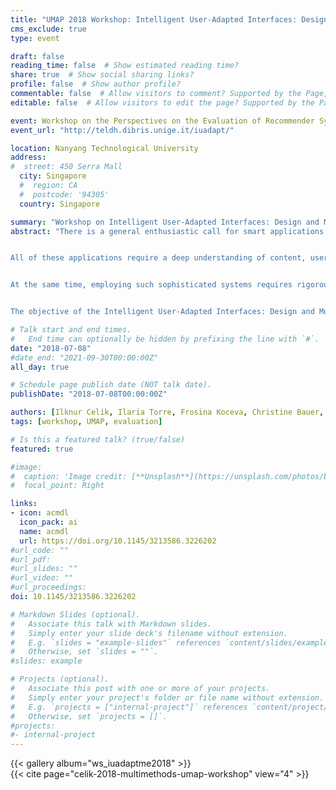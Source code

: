 ```yaml
---
title: "UMAP 2018 Workshop: Intelligent User-Adapted Interfaces: Design and Multi-Modal Evaluation (IUadaptMe 2018)"
cms_exclude: true
type: event

draft: false
reading_time: false  # Show estimated reading time?
share: true  # Show social sharing links?
profile: false  # Show author profile?
commentable: false  # Allow visitors to comment? Supported by the Page, Post, and Docs content types.
editable: false  # Allow visitors to edit the page? Supported by the Page, Post, and Docs content types.

event: Workshop on the Perspectives on the Evaluation of Recommender Systems (PERSPECTIVES 2021)
event_url: "http://teldh.dibris.unige.it/iuadapt/"

location: Nanyang Technological University
address:
#  street: 450 Serra Mall
  city: Singapore
  #  region: CA
  #  postcode: '94305'
  country: Singapore

summary: "Workshop on Intelligent User-Adapted Interfaces: Design and Multi-Modal Evaluation (IUadaptMe 2018) at UMAP 2018."
abstract: "There is a general enthusiastic call for smart applications nowadays. People are now accustomed to mobile devices and require applications that fit and exploit this modality of interaction and are proactive to satisfy their needs.


All of these applications require a deep understanding of content, users, devices and situations where interaction happens. Semantics covers a significant role toward these goals.


At the same time, employing such sophisticated systems requires rigorous evaluation right from the beginning. With this workshop we want to raise awareness in the user modeling community for the significance of using multiple methods in the evaluation of recommender systems and other personalized systems. Employing a multi-method evaluation integrating a number of single methods allows for getting a more integrated and richer picture of user experience and quality drivers.


The objective of the Intelligent User-Adapted Interfaces: Design and Multi-Modal Evaluation workshop is to bring together experts and practitioners of user modeling, adaptive systems, recommenders and artificial Intelligence together with domain experts and ubiquitous computing researchers, in order to shape the next generation of ubiquitous, smart and adaptive application services."

# Talk start and end times.
#   End time can optionally be hidden by prefixing the line with `#`.
date: "2018-07-08"
#date_end: "2021-09-30T00:00:00Z"
all_day: true

# Schedule page publish date (NOT talk date).
publishDate: "2018-07-08T00:00:00Z"

authors: [Ilknur Celik, Ilaria Torre, Frosina Koceva, Christine Bauer, Eva Zangerle, Bart P. Knijnenburg]
tags: [workshop, UMAP, evaluation]

# Is this a featured talk? (true/false)
featured: true

#image:
#  caption: 'Image credit: [**Unsplash**](https://unsplash.com/photos/bzdhc5b3Bxs)'
#  focal_point: Right

links:
- icon: acmdl
  icon_pack: ai
  name: acmdl
  url: https://doi.org/10.1145/3213586.3226202
#url_code: ""
#url_pdf: 
#url_slides: ""
#url_video: ""
#url_proceedings: 
doi: 10.1145/3213586.3226202

# Markdown Slides (optional).
#   Associate this talk with Markdown slides.
#   Simply enter your slide deck's filename without extension.
#   E.g. `slides = "example-slides"` references `content/slides/example-slides.md`.
#   Otherwise, set `slides = ""`.
#slides: example

# Projects (optional).
#   Associate this post with one or more of your projects.
#   Simply enter your project's folder or file name without extension.
#   E.g. `projects = ["internal-project"]` references `content/project/deep-learning/index.md`.
#   Otherwise, set `projects = []`.
#projects:
#- internal-project
---
```


{{< gallery album="ws_iuadaptme2018" >}}
<br>
{{< cite page="celik-2018-multimethods-umap-workshop" view="4" >}}
